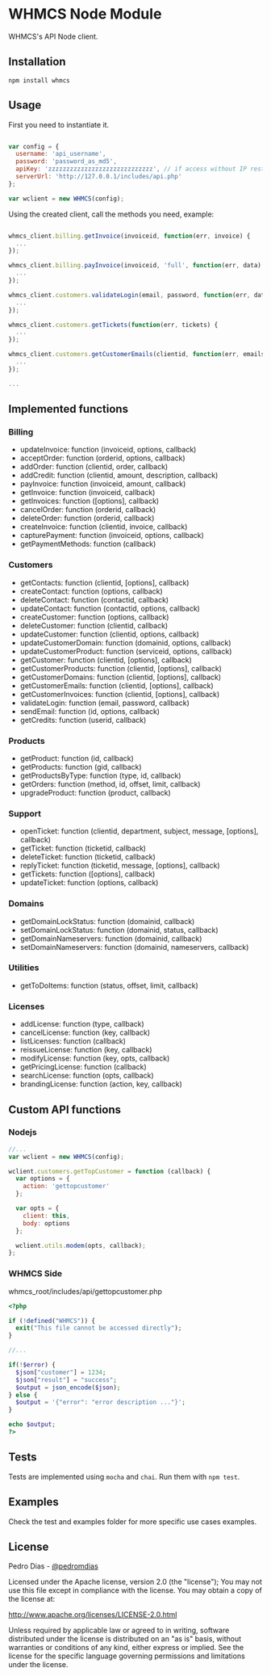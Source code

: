 WHMCS Node Module
=========

WHMCS's API Node client.

## Installation

```
npm install whmcs
```

## Usage

First you need to instantiate it.

```javascript

var config = {
  username: 'api_username',
  password: 'password_as_md5',
  apiKey: 'zzzzzzzzzzzzzzzzzzzzzzzzzzzzz', // if access without IP restriction
  serverUrl: 'http://127.0.0.1/includes/api.php'
};

var wclient = new WHMCS(config);
```

Using the created client, call the methods you need, example:


```javascript

whmcs_client.billing.getInvoice(invoiceid, function(err, invoice) {
  ...
});

whmcs_client.billing.payInvoice(invoiceid, 'full', function(err, data) {
  ...
});

whmcs_client.customers.validateLogin(email, password, function(err, data) {
  ...
});

whmcs_client.customers.getTickets(function(err, tickets) {
  ...
});

whmcs_client.customers.getCustomerEmails(clientid, function(err, emails) {
  ...
});

...

```

## Implemented functions

### Billing

- updateInvoice: function (invoiceid, options, callback)
- acceptOrder: function (orderid, options, callback)
- addOrder: function (clientid, order, callback)
- addCredit: function (clientid, amount, description, callback)
- payInvoice: function (invoiceid, amount, callback)
- getInvoice: function (invoiceid, callback)
- getInvoices: function ([options], callback)
- cancelOrder: function (orderid, callback)
- deleteOrder: function (orderid, callback)
- createInvoice: function (clientid, invoice, callback)
- capturePayment: function (invoiceid, options, callback)
- getPaymentMethods: function (callback)

### Customers

- getContacts: function (clientid, [options], callback)
- createContact: function (options, callback)
- deleteContact: function (contactid, callback)
- updateContact: function (contactid, options, callback)
- createCustomer: function (options, callback)
- deleteCustomer: function (clientid, callback)
- updateCustomer: function (clientid, options, callback)
- updateCustomerDomain: function (domainid, options, callback)
- updateCustomerProduct: function (serviceid, options, callback)
- getCustomer: function (clientid, [options], callback)
- getCustomerProducts: function (clientid, [options], callback)
- getCustomerDomains: function (clientid, [options], callback)
- getCustomerEmails: function (clientid, [options], callback)
- getCustomerInvoices: function (clientid, [options], callback)
- validateLogin: function (email, password, callback)
- sendEmail: function (id, options, callback)
- getCredits: function (userid, callback)


### Products

- getProduct: function (id, callback)
- getProducts: function (gid, callback)
- getProductsByType: function (type, id, callback)
- getOrders: function (method, id, offset, limit, callback)
- upgradeProduct: function (product, callback)


### Support

- openTicket: function (clientid, department, subject, message, [options], callback)
- getTicket: function (ticketid, callback)
- deleteTicket: function (ticketid, callback)
- replyTicket: function (ticketid, message, [options], callback)
- getTickets: function ([options], callback)
- updateTicket: function (options, callback)


### Domains

- getDomainLockStatus: function (domainid, callback)
- setDomainLockStatus: function (domainid, status, callback)
- getDomainNameservers: function (domainid, callback)
- setDomainNameservers: function (domainid, nameservers, callback)

### Utilities

- getToDoItems: function (status, offset, limit, callback)

### Licenses

- addLicense: function (type, callback)
- cancelLicense: function (key, callback)
- listLicenses: function (callback)
- reissueLicense: function (key, callback)
- modifyLicense: function (key, opts, callback)
- getPricingLicense: function (callback)
- searchLicense: function (opts, callback)
- brandingLicense: function (action, key, callback)


## Custom API functions

### Nodejs

```javascript
//...
var wclient = new WHMCS(config);

wclient.customers.getTopCustomer = function (callback) {
  var options = {
    action: 'gettopcustomer'
  };

  var opts = {
    client: this,
    body: options
  };

  wclient.utils.modem(opts, callback);
};
```

### WHMCS Side

whmcs_root/includes/api/gettopcustomer.php

```php
<?php

if (!defined("WHMCS")) {
  exit("This file cannot be accessed directly");
}

//...

if(!$error) {
  $json["customer"] = 1234;
  $json["result"] = "success";
  $output = json_encode($json);
} else {
  $output = '{"error": "error description ..."}';
}

echo $output;
?>

```

## Tests

Tests are implemented using `mocha` and `chai`. Run them with `npm test`.

## Examples

Check the test and examples folder for more specific use cases examples.

## License

Pedro Dias - [@pedromdias](https://twitter.com/pedromdias)

Licensed under the Apache license, version 2.0 (the "license"); You may not use this file except in compliance with the license. You may obtain a copy of the license at:

http://www.apache.org/licenses/LICENSE-2.0.html

Unless required by applicable law or agreed to in writing, software distributed under the license is distributed on an "as is" basis, without warranties or conditions of any kind, either express or implied. See the license for the specific language governing permissions and limitations under the license.
